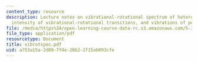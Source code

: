 ```yaml
---
content_type: resource
description: Lecture notes on vibrational-rotational spectrum of heteronuclear diatomic,
  intensity of vibrational-rotational transitions, and vibrations of polyatomic molecules.
file: /media/https%3A/open-learning-course-data-rc.s3.amazonaws.com/5-33-advanced-chemical-experimentation-and-instrumentation-fall-2007/a753a15a2d097f4e20b22f15ab093cfe_vibrotspec.pdf
file_type: application/pdf
resourcetype: Document
title: vibrotspec.pdf
uid: a753a15a-2d09-7f4e-20b2-2f15ab093cfe
---
```

